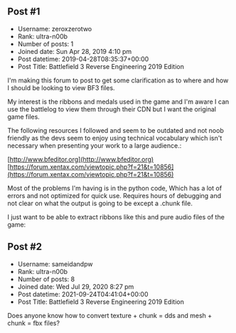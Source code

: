 ## Post #1
- Username: zeroxzerotwo
- Rank: ultra-n00b
- Number of posts: 1
- Joined date: Sun Apr 28, 2019 4:10 pm
- Post datetime: 2019-04-28T08:35:37+00:00
- Post Title: Battlefield 3 Reverse Engineering 2019 Edition

I'm making this forum to post to get some clarification as to where and how I should be looking to view BF3 files.

My interest is the ribbons and medals used in the game and I'm aware I can use the battlelog to view them through their CDN but I want the original game files.

The following resources I followed and seem to be outdated and not noob friendly as the devs seem to enjoy using technical vocabulary which isn't necessary when presenting your work to a large audience.:

[http://www.bfeditor.org](http://www.bfeditor.org)
[https://forum.xentax.com/viewtopic.php?f=21&t=10856](https://forum.xentax.com/viewtopic.php?f=21&t=10856)

Most of the problems I'm having is in the python code, Which has a lot of errors and not optimized for quick use. Requires hours of debugging and not clear on what the output is going to be except a .chunk file.

I just want to be able to extract ribbons like this and pure audio files of the game:
## Post #2
- Username: sameidandpw
- Rank: ultra-n00b
- Number of posts: 8
- Joined date: Wed Jul 29, 2020 8:27 pm
- Post datetime: 2021-09-24T04:41:04+00:00
- Post Title: Battlefield 3 Reverse Engineering 2019 Edition

Does anyone know how to convert texture + chunk = dds and mesh + chunk = fbx files?
